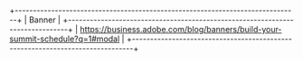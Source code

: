 +------------------------------------------------------------------------------+
| Banner                                                                       |
+------------------------------------------------------------------------------+
| https://business.adobe.com/blog/banners/build-your-summit-schedule?q=1#modal |
+------------------------------------------------------------------------------+
